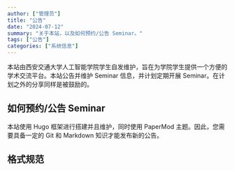 ```yaml
---
author: ["管理员"]
title: "公告"
date: "2024-07-12"
summary: "关于本站，以及如何预约/公告 Seminar。"
tags: ["公告"]
categories: ["系统信息"]
---
```


本站由西安交通大学人工智能学院学生自发维护，旨在为学院学生提供一个方便的学术交流平台。本站公告并维护 Seminar 信息，并计划定期开展 Seminar。在计划之外的分享同样是被鼓励的。

## 如何预约/公告 Seminar

本站使用 Hugo 框架进行搭建并且维护，同时使用 PaperMod 主题。因此，您需要具备一定的 Git 和 Markdown 知识才能发布新的公告。

## 格式规范

